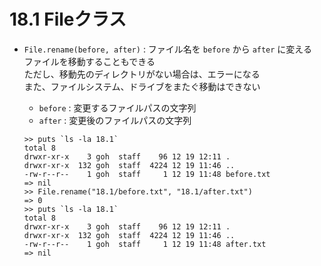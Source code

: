 # 18.1 Fileクラス

- `File.rename(before, after)` : ファイル名を `before` から `after` に変える  
    ファイルを移動することもできる  
    ただし、移動先のディレクトリがない場合は、エラーになる  
    また、ファイルシステム、ドライブをまたぐ移動はできない
    - `before` : 変更するファイルパスの文字列
    - `after` : 変更後のファイルパスの文字列

    ```
    >> puts `ls -la 18.1`
    total 8
    drwxr-xr-x    3 goh  staff    96 12 19 12:11 .
    drwxr-xr-x  132 goh  staff  4224 12 19 11:46 ..
    -rw-r--r--    1 goh  staff     1 12 19 11:48 before.txt
    => nil
    >> File.rename("18.1/before.txt", "18.1/after.txt")
    => 0
    >> puts `ls -la 18.1`
    total 8
    drwxr-xr-x    3 goh  staff    96 12 19 12:11 .
    drwxr-xr-x  132 goh  staff  4224 12 19 11:46 ..
    -rw-r--r--    1 goh  staff     1 12 19 11:48 after.txt
    => nil
    ```

